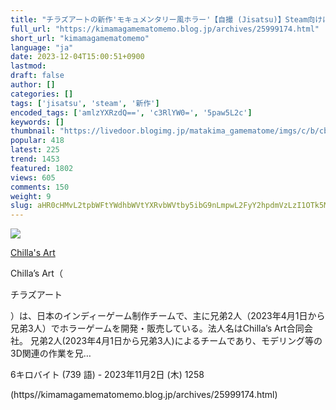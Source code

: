 ```yaml
---
title: "チラズアートの新作'モキュメンタリー風ホラー'【自撮 (Jisatsu)】Steam向けに発表 "
full_url: "https://kimamagamematomemo.blog.jp/archives/25999174.html"
short_url: "kimamagamematomemo"
language: "ja"
date: 2023-12-04T15:00:51+0900
lastmod: 
draft: false
author: []
categories: []
tags: ['jisatsu', 'steam', '新作']
encoded_tags: ['amlzYXRzdQ==', 'c3RlYW0=', '5paw5L2c']
keywords: []
thumbnail: "https://livedoor.blogimg.jp/matakima_gamematome/imgs/c/b/cb184555-s.jpg"
popular: 418
latest: 225
trend: 1453
featured: 1802
views: 605
comments: 150
weight: 9
slug: aHR0cHMvL2tpbWFtYWdhbWVtYXRvbWVtby5ibG9nLmpwL2FyY2hpdmVzLzI1OTk5MTc0Lmh0bWw=
---
```


![](https://livedoor.blogimg.jp/matakima_gamematome/imgs/c/b/cb184555-s.jpg)

<div><a target='_blank' href='https//ja.wikipedia.org/wiki/Chilla%27s_Art' title='Chilla's Art'>Chilla's Art</a> <p class='searchresult'>Chilla’s Art（<p>チラズアート</p>）は、日本のインディーゲーム制作チームで、主に兄弟2人（2023年4月1日から兄弟3人）でホラーゲームを開発・販売している。法人名はChilla’s Art合同会社。 兄弟2人(2023年4月1日から兄弟3人)によるチームであり、モデリング等の3D関連の作業を兄…</p> <p class='mw-search-result-data'>6キロバイト (739 語) - 2023年11月2日 (木) 1258</p></div>

(https//kimamagamematomemo.blog.jp/archives/25999174.html)

